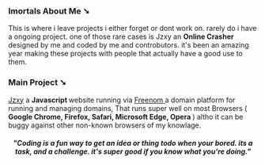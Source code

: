 <!-- just an about me -->
<h3> Imortals About Me &#x2798; </h3>

<p>
  This is where i leave projects i either forget or dont work on. rarely do i have a ongoing project.
   one of those rare cases is Jzxy an <b> Online Crasher </b> designed by me and coded by me and controbutors.
   it's been an amazing year making these projects with people that actually have a good use to them.
</p>

<!-- main project https://github.com/The-Imortal-Crasher/Jzxy -->
<p>
  <h3> Main Project &#x2798; </h3>  
  <a href="https://github.com/The-Imortal-Crasher/Jzxy">Jzxy</a> a <b> Javascript </b> website running via <a href="Freenom.com"> Freenom </a> a domain platform for running and managing domains, That runs super well on most Browsers (<b> Google Chrome, Firefox, Safari, Microsoft Edge, Opera </b>) altho it can be buggy against other non-known browsers of my knowlage. </p>

<!-- quota of the undyingly horrible year -->
<h5 align="center"> 
  "<i>Coding is a fun way to get an idea or thing todo when your bored. its a task, and a challenge. it's super good if you know what you're doing.</i>"
</h5>
